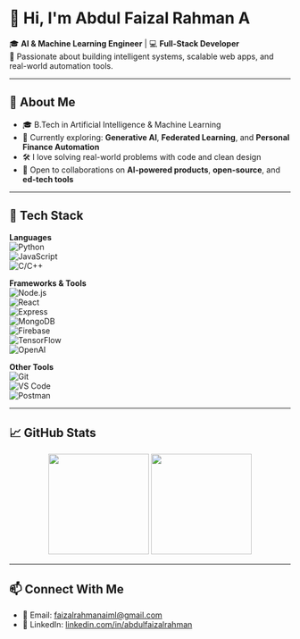 # 👋 Hi, I'm Abdul Faizal Rahman A

🎓 **AI & Machine Learning Engineer** | 💻 **Full-Stack Developer**  
🔭 Passionate about building intelligent systems, scalable web apps, and real-world automation tools.

---

## 🧠 About Me

- 🎓 B.Tech in Artificial Intelligence & Machine Learning  
- 🚀 Currently exploring: **Generative AI**, **Federated Learning**, and **Personal Finance Automation**
- 🛠️ I love solving real-world problems with code and clean design
- 🤝 Open to collaborations on **AI-powered products**, **open-source**, and **ed-tech tools**

---

## 🧰 Tech Stack

**Languages**  
![Python](https://img.shields.io/badge/-Python-333333?style=flat&logo=python)  
![JavaScript](https://img.shields.io/badge/-JavaScript-333333?style=flat&logo=javascript)  
![C/C++](https://img.shields.io/badge/-C/C++-333333?style=flat&logo=cplusplus)

**Frameworks & Tools**  
![Node.js](https://img.shields.io/badge/-Node.js-333333?style=flat&logo=node.js)  
![React](https://img.shields.io/badge/-React-333333?style=flat&logo=react)  
![Express](https://img.shields.io/badge/-Express-333333?style=flat&logo=express)  
![MongoDB](https://img.shields.io/badge/-MongoDB-333333?style=flat&logo=mongodb)  
![Firebase](https://img.shields.io/badge/-Firebase-333333?style=flat&logo=firebase)  
![TensorFlow](https://img.shields.io/badge/-TensorFlow-333333?style=flat&logo=tensorflow)  
![OpenAI](https://img.shields.io/badge/-OpenAI-333333?style=flat&logo=openai)

**Other Tools**  
![Git](https://img.shields.io/badge/-Git-333333?style=flat&logo=git)  
![VS Code](https://img.shields.io/badge/-VS%20Code-333333?style=flat&logo=visual-studio-code)  
![Postman](https://img.shields.io/badge/-Postman-333333?style=flat&logo=postman)

---

## 📈 GitHub Stats

<div align="center">
  <img src="https://github-readme-stats.vercel.app/api?username=abdulfaizalrahman&show_icons=true&theme=radical" height="180"/>
  <img src="https://github-readme-stats.vercel.app/api/top-langs/?username=abdulfaizalrahman&layout=compact&theme=radical" height="180"/>
</div>

---

## 📫 Connect With Me

- 📧 Email: faizalrahmanaiml@gmail.com  
- 💼 LinkedIn: [linkedin.com/in/abdulfaizalrahman](https://linkedin.com/in/abdulfaizalrahman)  

